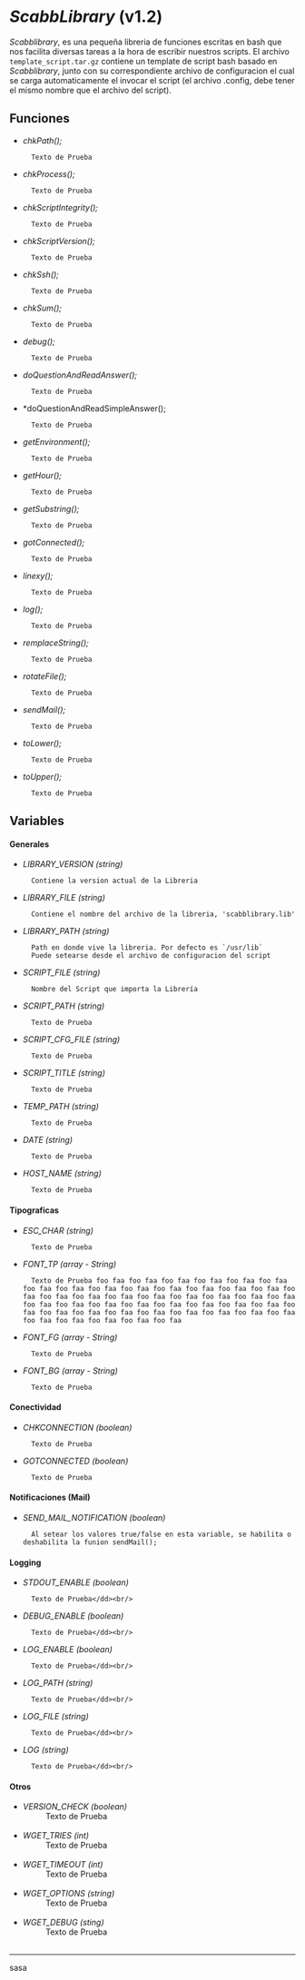 *ScabbLibrary* (v1.2)
===================

*Scabblibrary*, es una pequeña libreria de funciones escritas en bash que nos facilita diversas tareas a la hora de escribir nuestros scripts.
El archivo `template_script.tar.gz` contiene un template de script bash basado en *Scabblibrary*, junto con su correspondiente archivo de configuracion el cual se carga automaticamente el invocar el script (el archivo .config, debe tener el mismo nombre que el archivo del script). 

## Funciones
- *chkPath();*
		
		Texto de Prueba

- *chkProcess();*

		Texto de Prueba

- *chkScriptIntegrity();*

		Texto de Prueba

- *chkScriptVersion();*

		Texto de Prueba

- *chkSsh();*

		Texto de Prueba

- *chkSum();*

		Texto de Prueba

- *debug();*

		Texto de Prueba

- *doQuestionAndReadAnswer();*

		Texto de Prueba

- *doQuestionAndReadSimpleAnswer();

		Texto de Prueba

- *getEnvironment();*

		Texto de Prueba

- *getHour();*

		Texto de Prueba

- *getSubstring();*

		Texto de Prueba

- *gotConnected();*

		Texto de Prueba

- *linexy();*

		Texto de Prueba

- *log();*

		Texto de Prueba

- *remplaceString();*

		Texto de Prueba

- *rotateFile();*

		Texto de Prueba

- *sendMail();*

		Texto de Prueba

- *toLower();*

		Texto de Prueba

- *toUpper();*

		Texto de Prueba

## Variables
#### Generales
- *LIBRARY_VERSION (string)*

		Contiene la version actual de la Libreria

- *LIBRARY_FILE (string)*

		Contiene el nombre del archivo de la libreria, 'scabblibrary.lib'

- *LIBRARY_PATH (string)*

		Path en donde vive la libreria. Por defecto es `/usr/lib`
		Puede setearse desde el archivo de configuracion del script

- *SCRIPT_FILE (string)*

		Nombre del Script que importa la Librería

- *SCRIPT_PATH (string)*

		Texto de Prueba

- *SCRIPT_CFG_FILE (string)*

		Texto de Prueba

- *SCRIPT_TITLE (string)*

		Texto de Prueba

- *TEMP_PATH (string)*

		Texto de Prueba

- *DATE (string)*

		Texto de Prueba

- *HOST_NAME (string)*

		Texto de Prueba

#### Tipograficas
- *ESC_CHAR (string)*

		Texto de Prueba

- *FONT_TP (array - String)*
		
		Texto de Prueba foo faa foo faa foo faa foo faa foo faa foo faa foo faa foo faa foo faa foo faa foo faa foo faa foo faa foo faa foo faa foo faa foo faa foo faa foo faa foo faa foo faa foo faa foo faa foo faa foo faa foo faa foo faa foo faa foo faa foo faa foo faa foo faa foo faa foo faa foo faa foo faa foo faa foo faa foo faa foo faa foo faa foo faa foo faa foo faa foo faa

- *FONT_FG (array - String)*

		Texto de Prueba

- *FONT_BG (array - String)*

		Texto de Prueba

#### Conectividad

- *CHKCONNECTION (boolean)*

		Texto de Prueba

- *GOTCONNECTED (boolean)*

		Texto de Prueba

#### Notificaciones (Mail)
- *SEND_MAIL_NOTIFICATION (boolean)*

		Al setear los valores true/false en esta variable, se habilita o deshabilita la funion sendMail();

#### Logging
- *STDOUT_ENABLE (boolean)*

		Texto de Prueba</dd><br/>

- *DEBUG_ENABLE (boolean)*

		Texto de Prueba</dd><br/>

- *LOG_ENABLE (boolean)*

		Texto de Prueba</dd><br/>

- *LOG_PATH (string)*

		Texto de Prueba</dd><br/>

- *LOG_FILE (string)*

		Texto de Prueba</dd><br/>

- *LOG (string)*

		Texto de Prueba</dd><br/>

#### Otros
- *VERSION_CHECK (boolean)*<dd>Texto de Prueba</dd><br/>
- *WGET_TRIES (int)*<dd>Texto de Prueba</dd><br/>
- *WGET_TIMEOUT (int)*<dd>Texto de Prueba</dd><br/>
- *WGET_OPTIONS (string)*<dd>Texto de Prueba</dd><br/>
- *WGET_DEBUG (sting)*<dd>Texto de Prueba</dd><br/>

-----------------------------------------------------------------------------------------------

sasa